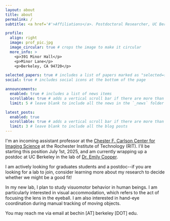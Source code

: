 ```yaml
---
layout: about
title: about
permalink: /
subtitle: <a href='#'>Affiliations</a>. Postdoctoral Researcher, UC Berkeley School of Optometry

profile:
  align: right
  image: prof_pic.jpg
  image_circular: true # crops the image to make it circular
  more_info: >
    <p>391 Minor Hall</p>
    <p>Minor Lane</p>
    <p>Berkeley, CA 94720</p>

selected_papers: true # includes a list of papers marked as "selected={true}"
social: true # includes social icons at the bottom of the page

announcements:
  enabled: true # includes a list of news items
  scrollable: true # adds a vertical scroll bar if there are more than 3 news items
  limit: 5 # leave blank to include all the news in the `_news` folder

latest_posts:
  enabled: true
  scrollable: true # adds a vertical scroll bar if there are more than 3 new posts items
  limit: 3 # leave blank to include all the blog posts
---
```


I'm an incoming assistant professor at the <a href="https://www.rit.edu/science/chester-f-carlson-center-imaging-science">Chester F. Carlson Center for Imaging Science</a> at the Rochester Institute of Technology (RIT). I'll be starting this position July 1st, 2025, and am currently wrapping up a postdoc at UC Berkeley in the lab of <a href="https://www.emilyacooper.org/">Dr. Emily Cooper</a>. 

I am actively looking for graduates students and a postdoc--if you are looking for a lab to join, consider learning more about my research to decide whether we might be a good fit! 

In my new lab, I plan to study visuomotor behavior in human beings. I am particularly interested in visual accommodation, which refers to the act of focusing the lens in the eyeball. I am also interested in hand-eye coordination during manual tracking of moving objects. 

You may reach me via email at bechin [AT] berkeley [DOT] edu. 
